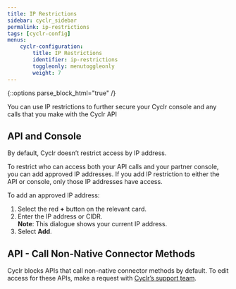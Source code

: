 ```yaml
---
title: IP Restrictions
sidebar: cyclr_sidebar
permalink: ip-restrictions
tags: [cyclr-config]
menus:
    cyclr-configuration:
        title: IP Restrictions
        identifier: ip-restrictions
        toggleonly: menutoggleonly
        weight: 7
---
```

{::options parse_block_html="true" /}
<section class="card">

You can use IP restrictions to further secure your Cyclr console and any calls that you make with the Cyclr API

</section>
<section class="card">

## API and Console

 By default, Cyclr doesn’t restrict access by IP address. 

To restrict who can access both your API calls and your partner console, you can add approved IP addresses. If you add IP restriction to either the API or console, only those IP addresses have access.

To add an approved IP address:

1. Select the red **+** button on the relevant card. 
2. Enter the IP address or CIDR. <br>**Note**: This dialogue shows your current IP address.
3. Select **Add**.

</section>
<section class="card">

## API - Call Non-Native Connector Methods

Cyclr blocks APIs that call non-native connector methods by default. To edit access for these APIs, make a request with [Cyclr’s support team](https://support.cyclr.com/hc/en-us).

</section>
